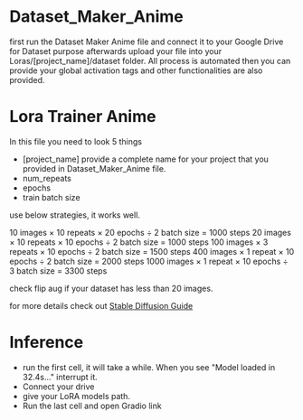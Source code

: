 # Dataset_Maker_Anime

first run the Dataset Maker Anime file and connect it to your Google Drive for Dataset purpose afterwards upload your file into your Loras/[project_name]/dataset folder.
All process is automated then you can provide your global activation tags and other functionalities are also provided.

# Lora Trainer Anime

In this file you need to look 5 things 
- [project_name] provide a complete name for your project that you provided in Dataset_Maker_Anime file.
- num_repeats
- epochs
- train batch size

use below strategies, it works well.

10 images × 10 repeats × 20 epochs ÷ 2 batch size = 1000 steps
20 images × 10 repeats × 10 epochs ÷ 2 batch size = 1000 steps
100 images × 3 repeats × 10 epochs ÷ 2 batch size = 1500 steps
400 images × 1 repeat × 10 epochs ÷ 2 batch size = 2000 steps
1000 images × 1 repeat × 10 epochs ÷ 3 batch size = 3300 steps

check flip aug if your dataset has less than 20 images.

for more details check out [Stable Diffusion Guide](https://civitai.com/models/22530)

# Inference 
- run the first cell, it will take a while. When you see "Model loaded in 32.4s..." interrupt it.
- Connect your drive
- give your LoRA models path.
- Run the last cell and open Gradio link
